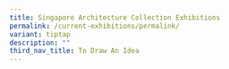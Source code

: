 ```yaml
---
title: Singapore Architecture Collection Exhibitions
permalink: /current-exhibitions/permalink/
variant: tiptap
description: ""
third_nav_title: To Draw An Idea
---
```

